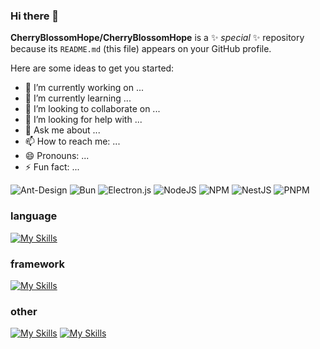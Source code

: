 ### Hi there 👋

**CherryBlossomHope/CherryBlossomHope** is a ✨ _special_ ✨ repository because its `README.md` (this file) appears on your GitHub profile.

Here are some ideas to get you started:

- 🔭 I’m currently working on ...
- 🌱 I’m currently learning ...
- 👯 I’m looking to collaborate on ...
- 🤔 I’m looking for help with ...
- 💬 Ask me about ...
- 📫 How to reach me: ...
- 😄 Pronouns: ...
- ⚡ Fun fact: ...

![Ant-Design](https://img.shields.io/badge/-AntDesign-%230170FE?style=for-the-badge&logo=ant-design&logoColor=white)
![Bun](https://img.shields.io/badge/Bun-%23000000.svg?style=for-the-badge&logo=bun&logoColor=white)
![Electron.js](https://img.shields.io/badge/Electron-191970?style=for-the-badge&logo=Electron&logoColor=white)
![NodeJS](https://img.shields.io/badge/node.js-6DA55F?style=for-the-badge&logo=node.js&logoColor=white)
![NPM](https://img.shields.io/badge/NPM-%23CB3837.svg?style=for-the-badge&logo=npm&logoColor=white)
![NestJS](https://img.shields.io/badge/nestjs-%23E0234E.svg?style=for-the-badge&logo=nestjs&logoColor=white)
![PNPM](https://img.shields.io/badge/pnpm-%234a4a4a.svg?style=for-the-badge&logo=pnpm&logoColor=f69220)

### language

[![My Skills](https://skillicons.dev/icons?i=js,ts,rust)](https://skillicons.dev)

### framework

[![My Skills](https://skillicons.dev/icons?i=vue,react,electron&theme=light)](https://skillicons.dev)

### other

[![My Skills](https://skillicons.dev/icons?i=webpack,vite&theme=light)](https://skillicons.dev)
[![My Skills](https://skillicons.dev/icons?i=wasm)](https://skillicons.dev)
